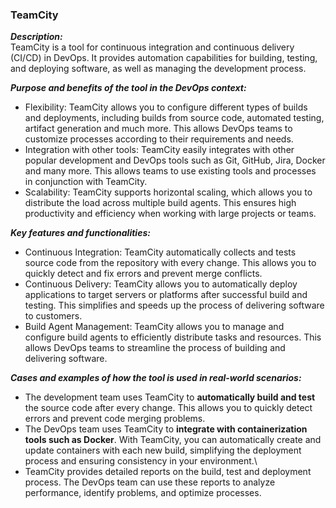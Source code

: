### <b>TeamCity</b>

<em><b>Description:</b></em></br>
TeamCity is a tool for continuous integration and continuous delivery (CI/CD) in DevOps. It provides automation capabilities for building, testing, and deploying software, as well as managing the development process.

<em><b>Purpose and benefits of the tool in the DevOps context:</b></em></br>
* Flexibility: TeamCity allows you to configure different types of builds and deployments, including builds from source code, automated testing, artifact generation and much more. This allows DevOps teams to customize processes according to their requirements and needs.
* Integration with other tools: TeamCity easily integrates with other popular development and DevOps tools such as Git, GitHub, Jira, Docker and many more. This allows teams to use existing tools and processes in conjunction with TeamCity.
* Scalability: TeamCity supports horizontal scaling, which allows you to distribute the load across multiple build agents. This ensures high productivity and efficiency when working with large projects or teams.

<em><b>Key features and functionalities:</b></em></br>
* Continuous Integration: TeamCity automatically collects and tests source code from the repository with every change. This allows you to quickly detect and fix errors and prevent merge conflicts.
* Continuous Delivery: TeamCity allows you to automatically deploy applications to target servers or platforms after successful build and testing. This simplifies and speeds up the process of delivering software to customers.
* Build Agent Management: TeamCity allows you to manage and configure build agents to efficiently distribute tasks and resources. This allows DevOps teams to streamline the process of building and delivering software.

<em><b>Cases and examples of how the tool is used in real-world scenarios:</b></em></br>
* The development team uses TeamCity to <b>automatically build and test</b> the source code after every change. This allows you to quickly detect errors and prevent code merging problems.
* The DevOps team uses TeamCity to <b>integrate with containerization tools such as Docker</b>. With TeamCity, you can automatically create and update containers with each new build, simplifying the deployment process and ensuring consistency in your environment.\
* TeamCity provides detailed reports on the build, test and deployment process. The DevOps team can use these reports to analyze performance, identify problems, and optimize processes. 

